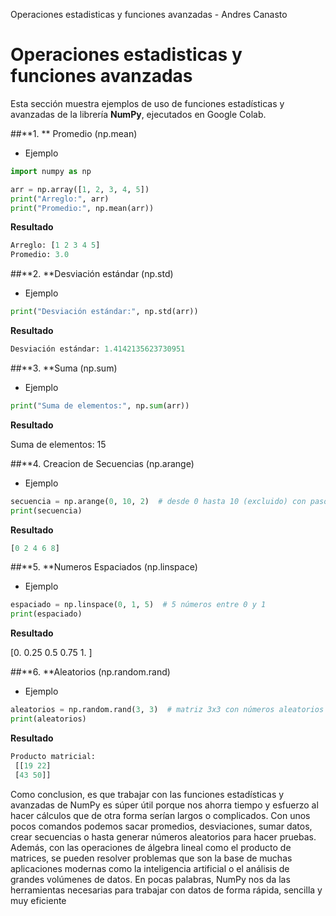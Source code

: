 
Operaciones estadisticas y funciones avanzadas - Andres Canasto

# Operaciones estadisticas y funciones avanzadas

Esta sección muestra ejemplos de uso de funciones estadísticas y avanzadas de la librería **NumPy**, ejecutados en Google Colab.

##**1. ** Promedio (np.mean)

- Ejemplo

```python
import numpy as np

arr = np.array([1, 2, 3, 4, 5])
print("Arreglo:", arr)
print("Promedio:", np.mean(arr))

```
**Resultado**

```python
Arreglo: [1 2 3 4 5]
Promedio: 3.0
```

##**2. **Desviación estándar (np.std)

- Ejemplo

```python
print("Desviación estándar:", np.std(arr))
```

**Resultado**

```python
Desviación estándar: 1.4142135623730951
```

##**3. **Suma (np.sum)

- Ejemplo

```python
print("Suma de elementos:", np.sum(arr))
```

**Resultado**

Suma de elementos: 15

##**4. Creacion de Secuencias (np.arange)

- Ejemplo

```python
secuencia = np.arange(0, 10, 2)  # desde 0 hasta 10 (excluido) con paso 2
print(secuencia)
```

**Resultado**

```python
[0 2 4 6 8]
```

##**5. **Numeros Espaciados (np.linspace)

- Ejemplo

```python
espaciado = np.linspace(0, 1, 5)  # 5 números entre 0 y 1
print(espaciado)
```
**Resultado**

[0.   0.25 0.5  0.75 1.  ]

##**6. **Aleatorios (np.random.rand)

- Ejemplo

```python
aleatorios = np.random.rand(3, 3)  # matriz 3x3 con números aleatorios [0,1)
print(aleatorios)
```
**Resultado**

```python
Producto matricial:
 [[19 22]
 [43 50]]
```

Como conclusion, es que trabajar con las funciones estadísticas y avanzadas de NumPy es súper útil porque nos ahorra tiempo y esfuerzo al hacer cálculos que de otra forma serían largos o complicados. Con unos pocos comandos podemos sacar promedios, desviaciones, sumar datos, crear secuencias o hasta generar números aleatorios para hacer pruebas. Además, con las operaciones de álgebra lineal como el producto de matrices, se pueden resolver problemas que son la base de muchas aplicaciones modernas como la inteligencia artificial o el análisis de grandes volúmenes de datos.
En pocas palabras, NumPy nos da las herramientas necesarias para trabajar con datos de forma rápida, sencilla y muy eficiente
